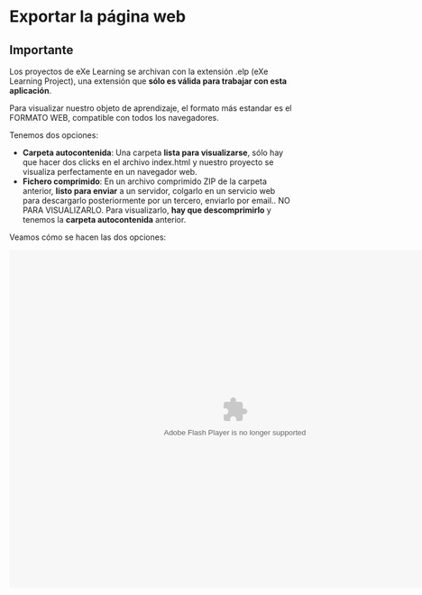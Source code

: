 
# Exportar la página web

## Importante

Los proyectos de eXe Learning se archivan con la extensión .elp (eXe Learning Project), una extensión que **sólo es válida para trabajar con esta aplicación**. 

Para visualizar nuestro objeto de aprendizaje, el formato más estandar es el FORMATO WEB, compatible con todos los navegadores.

Tenemos dos opciones:

- **Carpeta autocontenida**: Una carpeta ****lista para visualizarse****, sólo hay que hacer dos clicks en el archivo index.html y nuestro proyecto se visualiza perfectamente en un navegador web.
- **Fichero comprimido**: En un archivo comprimido ZIP de la carpeta anterior, ****listo para enviar**** a un servidor, colgarlo en un servicio web para descargarlo posteriormente por un tercero, enviarlo por email.. NO PARA VISUALIZARLO. Para visualizarlo, **hay que descomprimirlo** y tenemos la **carpeta autocontenida** anterior.

Veamos cómo se hacen las dos opciones:

<object data="http://aularagon.catedu.es/materialesaularagon2013/herramelabor/tm2/tut_exportWeb.swf" height="600" style="display: block; margin-left: auto; margin-right: auto;" type="application/x-shockwave-flash" width="800"><param name="src" value="http://aularagon.catedu.es/materialesaularagon2013/herramelabor/tm2/tut_exportWeb.swf"/></object>

